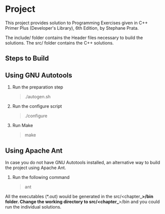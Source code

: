 Project
=======
This project provides solution to Programming Exercises given in C++ Primer Plus (Developer's Library), 6th Edition, by Stephane Prata.

The include/ folder contains the Header files necessary to build the solutions.
The src/ folder contains the C++ solutions.

Steps to Build
--------------

Using GNU Autotools
-------------------
1.  Run the preparation step
    > ./autogen.sh

2.  Run the configure script
    > ./configure

3.  Run Make
    > make


Using Apache Ant
----------------
In case you do not have GNU Autotools installed, an alternative way to build the project using Apache Ant.

1.  Run the following command
    > ant

All the executables (*.out) would be generated in the src/<chapter_**>/bin folder.
Change the working directory to src/<chapter_**>/bin and you could run the individual solutions.
